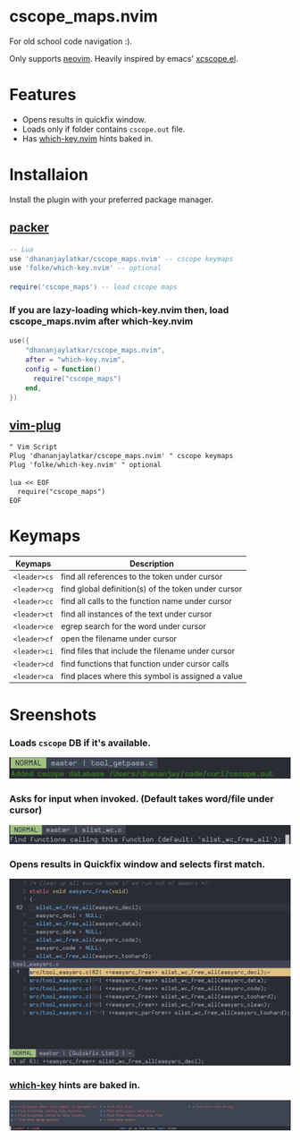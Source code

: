 # cscope_maps.nvim
For old school code navigation :).

Only supports [neovim](https://neovim.io/). Heavily inspired by emacs' [xcscope.el](https://github.com/dkogan/xcscope.el).

# Features
* Opens results in quickfix window.
* Loads only if folder contains `cscope.out` file.
* Has [which-key.nvim](https://github.com/folke/which-key.nvim) hints baked in. 

# Installaion
Install the plugin with your preferred package manager.

## [packer](https://github.com/wbthomason/packer.nvim)
``` lua
-- Lua
use 'dhananjaylatkar/cscope_maps.nvim' -- cscope keymaps
use 'folke/which-key.nvim' -- optional

require('cscope_maps') -- load cscope maps
```

### If you are lazy-loading which-key.nvim then, load cscope_maps.nvim after which-key.nvim
```lua
use({
    "dhananjaylatkar/cscope_maps.nvim",
    after = "which-key.nvim",
    config = function()
      require("cscope_maps")
    end,
})
```

## [vim-plug](https://github.com/junegunn/vim-plug)
```vim
" Vim Script
Plug 'dhananjaylatkar/cscope_maps.nvim' " cscope keymaps
Plug 'folke/which-key.nvim' " optional

lua << EOF
  require("cscope_maps")
EOF
```

# Keymaps

| Keymaps | Description |
|--- | --- |
|`<leader>cs`| find all references to the token under cursor |
|`<leader>cg`| find global definition(s) of the token under cursor |
|`<leader>cc`| find all calls to the function name under cursor |
|`<leader>ct`| find all instances of the text under cursor |
|`<leader>ce`| egrep search for the word under cursor |
|`<leader>cf`| open the filename under cursor |
|`<leader>ci`| find files that include the filename under cursor|
|`<leader>cd`| find functions that function under cursor calls |
|`<leader>ca`| find places where this symbol is assigned a value |

# Sreenshots
### Loads `cscope` DB if it's available.

![Load cscope](./pics/1-load-cscope.png "Load cscope")

### Asks for input when invoked. (Default takes word/file under cursor)

![Input](./pics/2-input-prompt.png "Input")

### Opens results in Quickfix window and selects first match.

![Quickfix](./pics/3-qf-window.png "Quickfix window")

### [which-key](https://github.com/folke/which-key.nvim) hints are baked in.

![which-key Hints](./pics/4-wk-hints.png "which-key pane")
